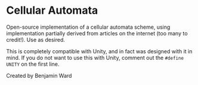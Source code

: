 # Cellular Automata

Open-source implementation of a cellular automata scheme, using implementation partially derived from articles on the internet (too many to credit!). Use as desired.

This is completely compatible with Unity, and in fact was designed with it in mind. If you do not want to use this with Unity, comment out the `#define UNITY` on the first line.

Created by Benjamin Ward
